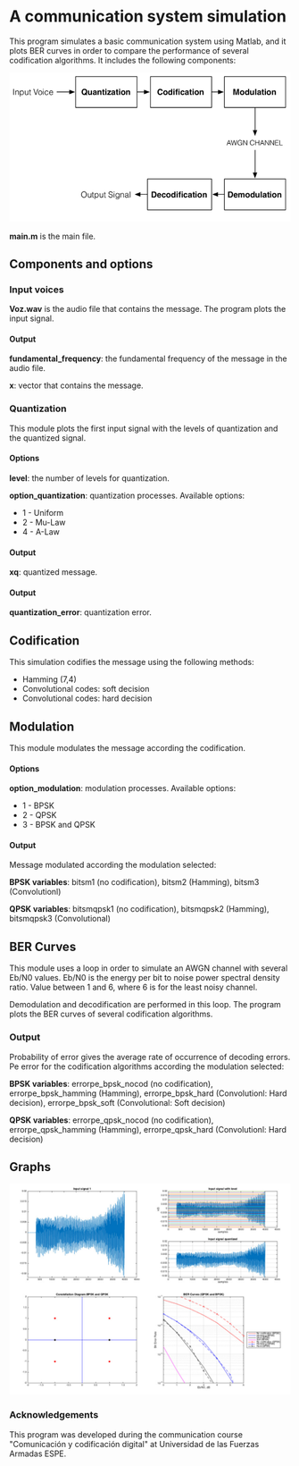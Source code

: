 # A communication system simulation
This program simulates a basic communication system using Matlab, and it plots BER curves in order to compare the performance of several codification algorithms. It includes the following components:

![Diagram](https://github.com/flandrade/communication-system-simulation/blob/master/images/diagram.png)

**main.m** is the main file.

## Components and options

### Input voices
**Voz.wav** is the audio file that contains the message. The program plots the input signal.

#### Output
**fundamental_frequency**: the fundamental frequency of the message in the audio file.

**x**: vector that contains the message.

### Quantization
This module plots the first input signal with the levels of quantization and the quantized signal.

#### Options
**level**: the number of levels for quantization.

**option_quantization**: quantization processes. Available options:
- 1 - Uniform
- 2 - Mu-Law
- 4 - A-Law

#### Output
**xq**: quantized message.

#### Output
**quantization_error**: quantization error.

## Codification
This simulation codifies the message using the following methods:
- Hamming (7,4)
- Convolutional codes: soft decision
- Convolutional codes: hard decision

## Modulation
This module modulates the message according the codification.

#### Options
**option_modulation**: modulation processes. Available options:
- 1 - BPSK
- 2 - QPSK
- 3 - BPSK and QPSK

#### Output
Message modulated according the modulation selected:

**BPSK variables**: bitsm1 (no codification), bitsm2 (Hamming), bitsm3 (Convolutionl)

**QPSK variables**: bitsmqpsk1 (no codification), bitsmqpsk2 (Hamming), bitsmqpsk3 (Convolutional)

## BER Curves
This module uses a loop in order to simulate an AWGN channel with several Eb/N0 values. Eb/N0 is the energy per bit to noise power spectral density ratio. Value between 1 and 6, where 6 is for the least noisy channel.

Demodulation and decodification are performed in this loop. The program plots the BER curves of several codification algorithms.

### Output
Probability of error gives the average rate of occurrence of decoding errors. Pe error for the codification algorithms according the modulation selected:

**BPSK variables**: errorpe_bpsk_nocod (no codification), errorpe_bpsk_hamming (Hamming), errorpe_bpsk_hard (Convolutionl: Hard decision), errorpe_bpsk_soft (Convolutional: Soft decision)

**QPSK variables**: errorpe_qpsk_nocod (no codification), errorpe_qpsk_hamming (Hamming), errorpe_qpsk_hard (Convolutionl: Hard decision)

## Graphs

![Plots](https://github.com/flandrade/communication-system-simulation/blob/master/images/graphs.jpg)

### Acknowledgements
This program was developed during the communication course "Comunicación y codificación digital" at Universidad de las Fuerzas Armadas ESPE.
